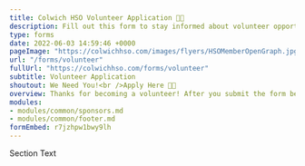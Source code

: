 ```yaml
---
title: Colwich HSO Volunteer Application 🤚🏽
description: Fill out this form to stay informed about volunteer opportunities.
type: forms
date: 2022-06-03 14:59:46 +0000
pageImage: "https://colwichhso.com/images/flyers/HSOMemberOpenGraph.jpg"
url: "/forms/volunteer"
fullUrl: "https://colwichhso.com/forms/volunteer"
subtitle: Volunteer Application
shoutout: We Need You!<br />Apply Here 🤚🏽
overview: Thanks for becoming a volunteer! After you submit the form below, we'll keep you in the loop about upcoming opportunities.
modules:
- modules/common/sponsors.md
- modules/common/footer.md
formEmbed: r7jzhpw1bwy9lh
---
```

Section Text
